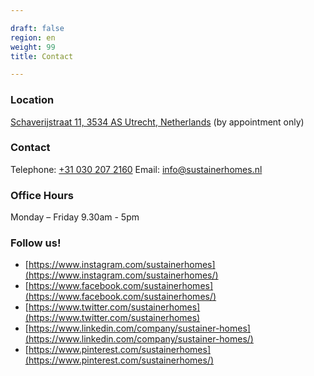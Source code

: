 ```yaml
---

draft: false
region: en
weight: 99
title: Contact

---
```


### Location

[Schaverijstraat 11, 3534 AS Utrecht, Netherlands](https://www.google.com/maps/place/Schaverijstraat+11,+3534+AS+Utrecht,+Netherlands)
(by appointment only)

### Contact
Telephone: [+31 030 207 2160](tel:+310302072160)
Email: info@sustainerhomes.nl

### Office Hours
Monday – Friday 9.30am - 5pm

### Follow us!

- [https://www.instagram.com/sustainerhomes](https://www.instagram.com/sustainerhomes/)
- [https://www.facebook.com/sustainerhomes](https://www.facebook.com/sustainerhomes/)
- [https://www.twitter.com/sustainerhomes](https://www.twitter.com/sustainerhomes)
- [https://www.linkedin.com/company/sustainer-homes](https://www.linkedin.com/company/sustainer-homes/)
- [https://www.pinterest.com/sustainerhomes](https://www.pinterest.com/sustainerhomes/)
